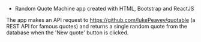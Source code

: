 * Random Quote Machine app created with HTML, Bootstrap and ReactJS 

 The app makes an API request to https://github.com/lukePeavey/quotable (a REST API for famous quotes) and returns a single random quote from the database when the 'New quote' button is clicked. 
